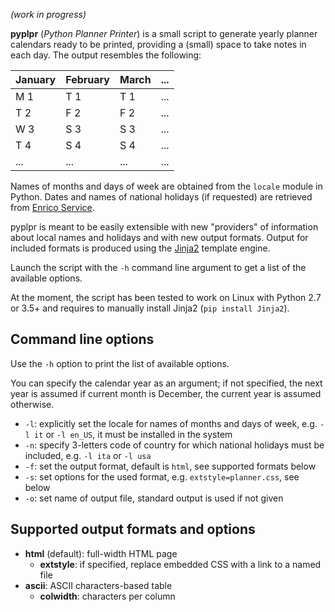 *(work in progress)*

**pyplpr** (*Python Planner Printer*) is a small script to generate yearly planner calendars ready to be printed, providing a (small) space to take notes in each day. The output resembles the following:

| January | February | March | ... |
| ------- | -------- | ----- | --- |
| M 1     | T 1      | T 1   | ... |
| T 2     | F 2      | F 2   | ... |
| W 3     | S 3      | S 3   | ... |
| T 4     | S 4      | S 4   | ... |
| ...     | ...      | ...   | ... |

Names of months and days of week are obtained from the `locale` module in Python. Dates and names of national holidays (if requested) are retrieved from [Enrico Service](http://kayaposoft.com/enrico/).

pyplpr is meant to be easily extensible with new "providers" of information about local names and holidays and with new output formats. Output for included formats is produced using the [Jinja2](http://jinja.pocoo.org/) template engine.

Launch the script with the `-h` command line argument to get a list of the available options.

At the moment, the script has been tested to work on Linux with Python 2.7 or 3.5+ and requires to manually install Jinja2 (`pip install Jinja2`).

Command line options
--------------------

Use the `-h` option to print the list of available options.

You can specify the calendar year as an argument; if not specified, the next year is assumed if current month is December, the current year is assumed otherwise.

- `-l`: explicitly set the locale for names of months and days of week, e.g. `-l it` or `-l en_US`, it must be installed in the system
- `-n`: specify 3-letters code of country for which national holidays must be included, e.g. `-l ita` or `-l usa`
- `-f`: set the output format, default is `html`, see supported formats below
- `-s`: set options for the used format, e.g. `extstyle=planner.css`, see below
- `-o`: set name of output file, standard output is used if not given

Supported output formats and options
------------------------------------

- **html** (default): full-width HTML page
  - **extstyle**: if specified, replace embedded CSS with a link to a named file
- **ascii**: ASCII characters-based table
  - **colwidth**: characters per column
